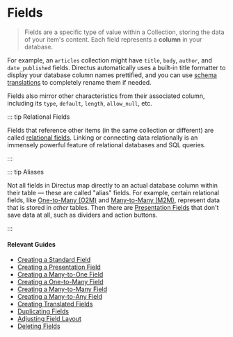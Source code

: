 # Fields

> Fields are a specific type of value within a Collection, storing the data of your item's content. Each field represents a **column** in your database.

For example, an `articles` collection might have `title`, `body`, `author`, and `date_published` fields. Directus automatically uses a built-in title formatter to display your database column names prettified, and you can use [schema translations](/concepts/translations/#schema-translations) to completely rename them if needed.

Fields also mirror other characteristics from their associated column, including its `type`, `default`, `length`, `allow_null`, etc.

::: tip Relational Fields

Fields that reference other items (in the same collection or different) are called [relational fields](/concepts/relationships/). Linking or
connecting data relationally is an immensely powerful feature of relational databases and SQL queries.

:::

::: tip Aliases

Not all fields in Directus map directly to an actual database column within their table — these are called "alias" fields. For example, certain relational fields, like [One-to-Many (O2M)](/concepts/relationships/#one-to-many-o2m) and [Many-to-Many (M2M)](/concepts/relationships/#many-to-many-m2m), represent data that is stored in _other_ tables. Then there are [Presentation Fields](/guides/field-types/presentation-field/) that don't save data at all, such as dividers and action buttons.

:::

#### Relevant Guides

- [Creating a Standard Field](/guides/field-types/standard-field)
- [Creating a Presentation Field](/guides/field-types/presentation-field)
- [Creating a Many-to-One Field](/guides/field-types/many-to-one-field)
- [Creating a One-to-Many Field](/guides/field-types/one-to-many-field)
- [Creating a Many-to-Many Field](/guides/field-types/many-to-many-field)
- [Creating a Many-to-Any Field](/guides/field-types/many-to-any-field)
- [Creating Translated Fields](/guides/field-types/translated-fields)
- [Duplicating Fields](/guides/fields/#duplicating-a-field)
- [Adjusting Field Layout](/guides/fields/#adjusting-field-layout)
- [Deleting Fields](/guides/fields/#deleting-a-field)

